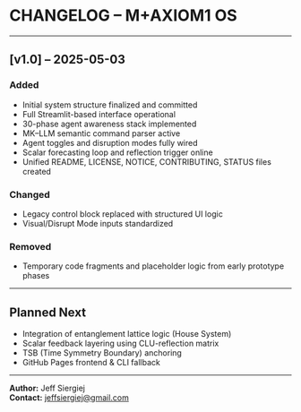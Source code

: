 # CHANGELOG – M+AXIOM1 OS

---

## [v1.0] – 2025-05-03
### Added
- Initial system structure finalized and committed
- Full Streamlit-based interface operational
- 30-phase agent awareness stack implemented
- MK–LLM semantic command parser active
- Agent toggles and disruption modes fully wired
- Scalar forecasting loop and reflection trigger online
- Unified README, LICENSE, NOTICE, CONTRIBUTING, STATUS files created

### Changed
- Legacy control block replaced with structured UI logic
- Visual/Disrupt Mode inputs standardized

### Removed
- Temporary code fragments and placeholder logic from early prototype phases

---

## Planned Next
- Integration of entanglement lattice logic (House System)
- Scalar feedback layering using CLU-reflection matrix
- TSB (Time Symmetry Boundary) anchoring
- GitHub Pages frontend & CLI fallback

---

**Author:** Jeff Siergiej  
**Contact:** jeffsiergiej@gmail.com
